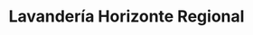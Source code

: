 ---
title: "Lavandería Horizonte Regional"
url: /coyhaique/lavanderia-horizonte-regional/
shop: lavandería
---